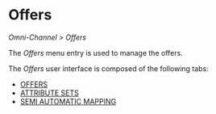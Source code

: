 # Offers  

*Omni-Channel > Offers*

The *Offers* menu entry is used to manage the offers.

The *Offers* user interface is composed of the following tabs:
- [OFFERS](./02a_Offers.md)
- [ATTRIBUTE SETS](./02b_RecycleBin.md)
- [SEMI AUTOMATIC MAPPING](./02c_SemiAutomaticMapping.md)
